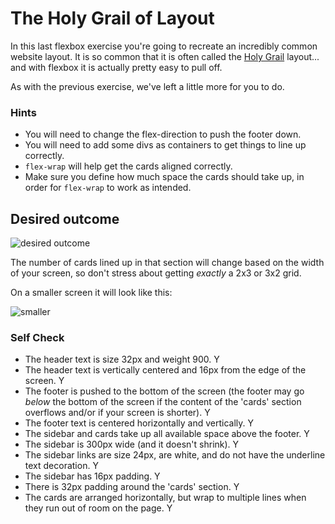 # The Holy Grail of Layout

In this last flexbox exercise you're going to recreate an incredibly common website layout. It is so common that it is often called the [Holy Grail](https://www.google.com/search?q=holy+grail+layout&tbm=isch&sclient=img) layout... and with flexbox it is actually pretty easy to pull off.

As with the previous exercise, we've left a little more for you to do.

### Hints
- You will need to change the flex-direction to push the footer down.
- You will need to add some divs as containers to get things to line up correctly.
- `flex-wrap` will help get the cards aligned correctly.
-  Make sure you define how much space the cards should take up, in order for `flex-wrap` to work as intended.

## Desired outcome

![desired outcome](./desired-outcome.png)

The number of cards lined up in that section will change based on the width of your screen, so don't stress about getting _exactly_ a 2x3 or 3x2 grid.

On a smaller screen it will look like this:

![smaller](./desired-outcome-smaller.png)

### Self Check
- The header text is size 32px and weight 900. Y
- The header text is vertically centered and 16px from the edge of the screen. Y
- The footer is pushed to the bottom of the screen (the footer may go _below_ the bottom of the screen if the content of the 'cards' section overflows and/or if your screen is shorter). Y
- The footer text is centered horizontally and vertically. Y
- The sidebar and cards take up all available space above the footer. Y
- The sidebar is 300px wide (and it doesn't shrink). Y
- The sidebar links are size 24px, are white, and do not have the underline text decoration. Y
- The sidebar has 16px padding. Y
- There is 32px padding around the 'cards' section. Y
- The cards are arranged horizontally, but wrap to multiple lines when they run out of room on the page. Y
